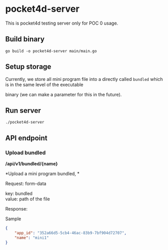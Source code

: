 # pocket4d-server

This is pocket4d testing server only for POC 0 usage.

## Build binary

```shell script
go build -o pocket4d-server main/main.go
```

## Setup storage

Currently, we store all mini program file into a directly called `bundled` which is in the same level of the executable 

binary (we can make a parameter for this in the future).

## Run server

```shell script
./pocket4d-server
```

## API endpoint

### Upload bundled

**/api/v1/bundled/{name}**

*Upload a mini program bundled, *

Request: form-data

key: bundled     
value: path of the file

Response:

Sample

```json
{
    "app_id": "352a66d5-5cb4-46ac-83b9-7bf904d72707",
    "name": "mini1"
}
```

